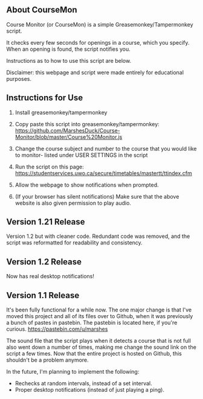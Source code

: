 ## About CourseMon

Course Monitor (or CourseMon) is a simple Greasemonkey/Tampermonkey script. 

It checks every few seconds for openings in a course, which you specify. When an opening is found, the script notifies you.

Instructions as to how to use this script are below. 

Disclaimer: this webpage and script were made entirely for educational purposes.

## Instructions for Use

1. Install greasemonkey/tampermonkey
 
2. Copy paste this script into greasemonkey/tampermonkey: <https://github.com/MarshesDuck/Course-Monitor/blob/master/Course%20Monitor.js>
 
3. Change the course subject and number to the course that you would like to monitor- listed under USER SETTINGS in the script
 
4. Run the script on this page: <https://studentservices.uwo.ca/secure/timetables/mastertt/ttindex.cfm>

5. Allow the webpage to show notifications when prompted. 

6. (If your browser has silent notifications)
Make sure that the above website is also given permission to play audio.



## Version 1.21 Release

Version 1.2 but with cleaner code.
Redundant code was removed, and the script was reformatted for readability and consistency.  


## Version 1.2 Release

Now has real desktop notifications!


## Version 1.1 Release

It's been fully functional for a while now. The one major change is that I've moved this project and all of its files over to Github, when it was previously a bunch of pastes in pastebin. The pastebin is located here, if you're curious. <https://pastebin.com/u/marshes>

The sound file that the script plays when it detects a course that is not full also went down a number of times, making me change the sound link on the script a few times. Now that the entire project is hosted on Github, this shouldn't be a problem anymore. 

In the future, I'm planning to implement the following:
- Rechecks at random intervals, instead of a set interval.
- Proper desktop notifications (instead of just playing a ping).



